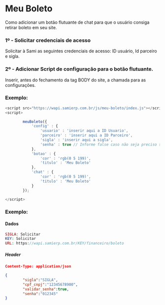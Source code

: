 # Meu Boleto
Como adicionar um botão flutuante de chat para que o usuário consiga retirar boleto em seu site.




### **1º - Solicitar credenciais de acesso**

Solicitar à Sami as seguintes credenciais de acesso: ID usuário, Id parceiro e sigla.


### **2º - Adicionar Script de configuração para o botão flutuante.**

Inserir, antes do fechamento da tag BODY do site, a chamada para as configurações.


### Exemplo:

```js
<script src="https://wapi.samierp.com.br/js/meu-boleto/index.js"></script>
<script>

        meuBoleto({
            'config' : {
                'usuario' : 'inserir aqui a ID Usuario',
                'parceiro' : 'inserir aqui a ID Parceiro',
                'sigla' : 'inserir aqui a sigla',
                'senha' : true // Informe false caso não seja preciso solicitar senha ao usuário
            },
            'botao' : {
                'cor' : 'rgb(0 5 199)', 
                'titulo' : 'Meu Boleto'
            },
            'chat' : {
                'cor' : 'rgb(0 5 199)',
                'titulo' : 'Meu Boleto'
            }
        });

</script>
```



### Exemplo:

#### **Dados**
```php
SIGLA: Solicitar
KEY: Solicitar
URL: https://wapi.samierp.com.br/KEY/financeiro/boleto
```

##### **Header**
```json
Content-Type: application/json
```

```json
{ 
        "sigla":"SIGLA",
        "cpf_cnpj":"12345678900",
        "validar_senha":true,
        "senha":"012345"
}
```
